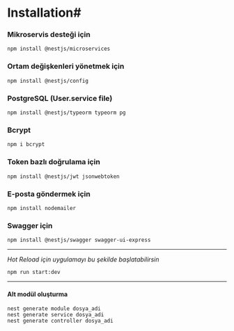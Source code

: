 # Installation#

### Mikroservis desteği için
```
npm install @nestjs/microservices
```

### Ortam değişkenleri yönetmek için
```
npm install @nestjs/config
```

### PostgreSQL (User.service file)
```
npm install @nestjs/typeorm typeorm pg
```

### Bcrypt
```
npm i bcrypt
```

### Token bazlı doğrulama için
```
npm install @nestjs/jwt jsonwebtoken
```

### E-posta göndermek için
```
npm install nodemailer
```

### Swagger için
```
npm install @nestjs/swagger swagger-ui-express

```

---
_Hot Reload için uygulamayı bu şekilde başlatabilirsin_

```
npm run start:dev
```
---

#### Alt modül oluşturma
```
nest generate module dosya_adi
nest generate service dosya_adi
nest generate controller dosya_adi
```


